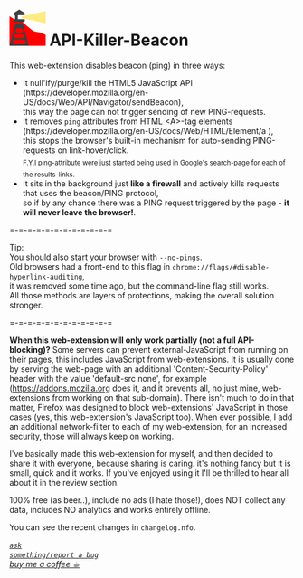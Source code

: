 <h1><img alt="" src="resources/icon.png" height="64" width="64"/> API-Killer-Beacon</h1>

This web-extension disables beacon (ping) in three ways:
<ul>
<li>
It null'ify/purge/kill the HTML5 JavaScript API (https://developer.mozilla.org/en-US/docs/Web/API/Navigator/sendBeacon), <br/>
this way the page can not trigger sending of new PING-requests.
</li>
<li>
It removes <code>ping</code> attributes from HTML &lt;A&gt;-tag elements (https://developer.mozilla.org/en-US/docs/Web/HTML/Element/a ), <br/>
this stops the browser's built-in mechanism for auto-sending PING-requests on link-hover/click. <br/>
<sub>F.Y.I ping-attribute were just started being used in Google's search-page for each of the results-links.</sub>
</li>
<li>
It sits in the background just <strong>like a firewall</strong> and actively kills requests that uses the beacon/PING protocol, <br/>
so if by any chance there was a PING request triggered by the page - <strong>it will never leave the browser!</strong>.
</li>
</ul>

  

=-=-=-=-=-=-=-=-=-=-=-=  

  

Tip:  
You should also start your browser with <code>--no-pings</code>.  
Old browsers had a front-end to this flag in <code>chrome://flags/#disable-hyperlink-auditing</code>,  
it was removed some time ago, but the command-line flag still works.  
All those methods are layers of protections, making the overall solution stronger.

  

=-=-=-=-=-=-=-=-=-=-=-=  

  

<strong>When this web-extension will only work partially (not a full API-blocking)?</strong>
Some servers can prevent external-JavaScript from running on their pages, this includes JavaScript from web-extensions. It is usually done by serving the web-page with an additional 'Content-Security-Policy' header with the value 'default-src none', for example (https://addons.mozilla.org does it, and it prevents all, no just mine, web-extensions from working on that sub-domain). There isn't much to do in that matter, Firefox was designed to block web-extensions' JavaScript in those cases (yes, this web-extension's JavaScript too). When ever possible, I add an additional network-filter to each of my web-extension, for an increased security, those will always keep on working.

I've basically made this web-extension for myself, and then decided to share it with everyone, because sharing is caring. it's nothing fancy but it is small, quick and it works. If you've enjoyed using it I'll be thrilled to hear all about it in the review section. 

100% free (as beer..), include no ads (I hate those!), does NOT collect any data, includes NO analytics and works entirely offline.


You can see the recent changes in <code>changelog.nfo</code>.


<a href="https://github.com/eladkarako/chrome_extensions/issues/new?title=API-Killer-Beacon%20-%20"><em><code>ask something/report a bug</code></em></a>  
<a href="https://paypal.me/e1adkarak0/5USD"><em>buy me a coffee ☕︎</em></a>  
